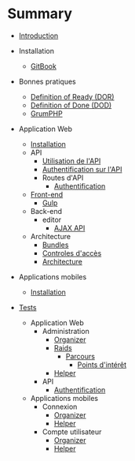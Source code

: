 # Summary

* [Introduction](README.md)
* Installation

    * [GitBook](installation/gitbook.md)
* Bonnes pratiques
  * [Definition of Ready (DOR)](best-practices/DOR.md)
  * [Definition of Done (DOD)](best-practices/DOD.md)
  * [GrumPHP](best-practices/grumphp.md)
* Application Web
    * [Installation](webapp/installation.md)
    * API
        * [Utilisation de l'API](webapp/API/utilisation.md)
        * [Authentification sur l'API](webapp/API/authentification.md)
        * Routes d'API
            - [Authentification](webapp/API/routes/authentification.md)
    * [Front-end](webapp/front/front.md)
        * [Gulp](webapp/front/gulp.md)
    * Back-end
        * editor
            * [AJAX API](webapp/back/editor/AJAX-API.md)
    * Architecture
        * [Bundles](webapp/architecture/bundles.md)
        * [Controles d'accès](webapp/architecture/ControleAcces.md)
        * [Architecture](webapp/architecture/bundles)
* Applications mobiles
  * [Installation](phoneapp/installation.md)
* [Tests](tests-fonctionnels/tests.md)
  * Application Web
  	* Administration
  		* [Organizer](tests-fonctionnels/webapp/Admin/organizer.md)
  		* [Raids](tests-fonctionnels/webapp/Organizer/raids.md)
  			* [Parcours](tests-fonctionnels/webapp/Organizer/tracks.md)
  				* [Points d'intérêt](tests-fonctionnels/webapp/Organizer/pois.md)
  		* [Helper](tests-fonctionnels/webapp/Helper/inscription.md)
  	* API
  		* [Authentification](tests-fonctionnels/webapp/API/authentification.md)
  * Applications mobiles
  	* Connexion
  		* [Organizer](tests-fonctionnels/phoneapp/connexion/organizer.md)
  		* [Helper](tests-fonctionnels/phoneapp/connexion/helper.md)
  	* Compte utilisateur
  		* [Organizer](tests-fonctionnels/phoneapp/compte/organizer.md)
  		* [Helper](tests-fonctionnels/phoneapp/compte/helper.md)

